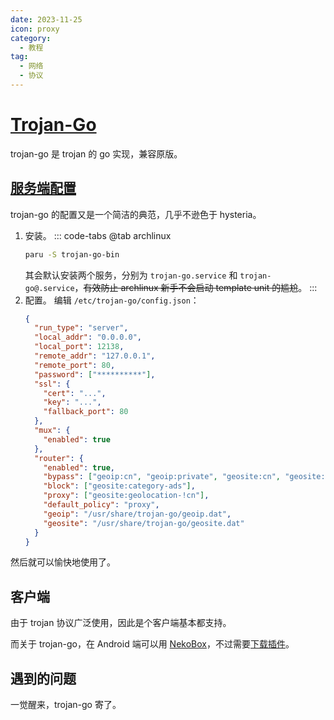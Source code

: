 ```yaml
---
date: 2023-11-25
icon: proxy
category:
  - 教程
tag:
  - 网络
  - 协议
---
```


# [Trojan-Go](https://github.com/p4gefau1t/trojan-go)

trojan-go 是 trojan 的 go 实现，兼容原版。

## [服务端配置](https://p4gefau1t.github.io/trojan-go/basic/config/)

trojan-go 的配置又是一个简洁的典范，几乎不逊色于 hysteria。

1. 安装。
   ::: code-tabs
   @tab archlinux
   ```sh
   paru -S trojan-go-bin
   ```
   其会默认安装两个服务，分别为 `trojan-go.service` 和 `trojan-go@.service`，~~有效防止 archlinux 新手不会启动 template unit 的尴尬~~。
   :::
2. 配置。
   编辑 `/etc/trojan-go/config.json`：
   ```json
   {
     "run_type": "server",
     "local_addr": "0.0.0.0",
     "local_port": 12138,
     "remote_addr": "127.0.0.1",
     "remote_port": 80,
     "password": ["**********"],
     "ssl": {
       "cert": "...",
       "key": "...",
       "fallback_port": 80
     },
     "mux": {
       "enabled": true
     },
     "router": {
       "enabled": true,
       "bypass": ["geoip:cn", "geoip:private", "geosite:cn", "geosite:private"],
       "block": ["geosite:category-ads"],
       "proxy": ["geosite:geolocation-!cn"],
       "default_policy": "proxy",
       "geoip": "/usr/share/trojan-go/geoip.dat",
       "geosite": "/usr/share/trojan-go/geosite.dat"
     }
   }
   ```

然后就可以愉快地使用了。

## 客户端

由于 trojan 协议广泛使用，因此是个客户端基本都支持。

而关于 trojan-go，在 Android 端可以用 [NekoBox](./proxy_software.md#sing-box-系)，不过需要[下载插件](https://f-droid.org/packages/io.nekohasekai.sagernet.plugin.trojan_go/)。

## 遇到的问题

一觉醒来，trojan-go 寄了。
